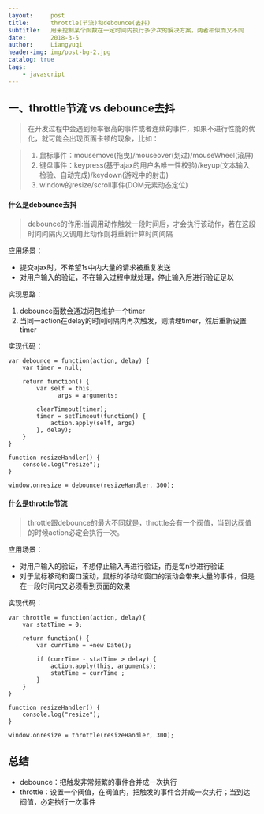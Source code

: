 ```yaml
---
layout:     post
title:      throttle(节流)和debounce(去抖)
subtitle:   用来控制某个函数在一定时间内执行多少次的解决方案，两者相似而又不同
date:       2018-3-5
author:     Liangyuqi
header-img: img/post-bg-2.jpg
catalog: true
tags:
    - javascript
---
```


## 一、throttle节流 vs debounce去抖

> 在开发过程中会遇到频率很高的事件或者连续的事件，如果不进行性能的优化，就可能会出现页面卡顿的现象，比如：

> 1. 鼠标事件：mousemove(拖曳)/mouseover(划过)/mouseWheel(滚屏)
> 2. 键盘事件：keypress(基于ajax的用户名唯一性校验)/keyup(文本输入检验、自动完成)/keydown(游戏中的射击)
> 3. window的resize/scroll事件(DOM元素动态定位)

#### 什么是debounce去抖

> debounce的作用:当调用动作触发一段时间后，才会执行该动作，若在这段时间间隔内又调用此动作则将重新计算时间间隔

应用场景：

* 提交ajax时，不希望1s中内大量的请求被重复发送
* 对用户输入的验证，不在输入过程中就处理，停止输入后进行验证足以

实现思路：

1. debounce函数会通过闭包维护一个timer
2. 当同一action在delay的时间间隔内再次触发，则清理timer，然后重新设置timer

实现代码：

    var debounce = function(action, delay) {
        var timer = null;
        
        return function() {
            var self = this, 
                  args = arguments;
                  
            clearTimeout(timer);
            timer = setTimeout(function() {
                action.apply(self, args)
            }, delay);
        }
    }
    
    function resizeHandler() {
        console.log("resize");
    }

    window.onresize = debounce(resizeHandler, 300);

#### 什么是throttle节流

> throttle跟debounce的最大不同就是，throttle会有一个阀值，当到达阀值的时候action必定会执行一次。

应用场景：

* 对用户输入的验证，不想停止输入再进行验证，而是每n秒进行验证
* 对于鼠标移动和窗口滚动，鼠标的移动和窗口的滚动会带来大量的事件，但是在一段时间内又必须看到页面的效果

实现代码：

    var throttle = function(action, delay){
        var statTime = 0;
        
        return function() {
            var currTime = +new Date();
            
            if (currTime - statTime > delay) {
                action.apply(this, arguments);
                statTime = currTime ;
            }
        }
    }    
    
    function resizeHandler() {
        console.log("resize");
    }
    
    window.onresize = throttle(resizeHandler, 300);
    
## 总结

* debounce：把触发非常频繁的事件合并成一次执行
* throttle：设置一个阀值，在阀值内，把触发的事件合并成一次执行；当到达阀值，必定执行一次事件